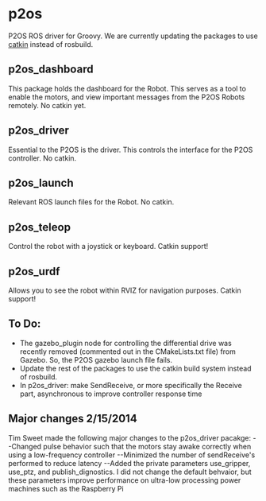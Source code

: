 p2os
====

P2OS ROS driver for Groovy. We are currently updating the packages to use [catkin](http://ros.org/wiki/catkin) instead of rosbuild.

p2os_dashboard
--------------

This package holds the dashboard for the Robot. This serves as a tool to enable the motors, and view important messages from the P2OS Robots remotely. 
No catkin yet. 

p2os_driver
-----------

Essential to the P2OS is the driver. This controls the interface for the P2OS controller. 
No catkin.

p2os_launch
-----------

Relevant ROS launch files for the Robot. 
No catkin.

p2os_teleop
-----------

Control the robot with a joystick or keyboard. 
Catkin support!

p2os_urdf
---------

Allows you to see the robot within RVIZ for navigation purposes. 
Catkin support!

To Do: 
------

* The gazebo_plugin node for controlling the differential drive was recently removed (commented out in the CMakeLists.txt file) from Gazebo. So, the P2OS gazebo launch file fails. 
* Update the rest of the packages to use the catkin build system instead of rosbuild.
* In p2os_driver: make SendReceive, or more specifically the Receive part, asynchronous to improve controller response time

Major changes 2/15/2014
-----------------------

Tim Sweet made the following major changes to the p2os_driver pacakge:
--Changed pulse behavior such that the motors stay awake correctly when using a low-frequency controller
--Minimized the number of sendReceive's performed to reduce latency
--Added the private parameters use_gripper, use_ptz, and publish_dignostics. I did not change the default behvaior, but these parameters improve performance on ultra-low processing power machines such as the Raspberry Pi



